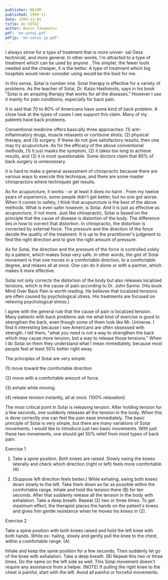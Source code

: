 ```yaml
---
publisher: NAJOM
published: 1994-11
date: 1994-11-01
title: On SOTAI
author: Bunzo Takamatsu
pdf: 'on-sotai.pdf'
pdfjp: 'on-sotai-jp.pdf'
---
```


I always strive for a type of treatment that is more univer- sal Oess technical), and more general. In other words, I'm attracted to a type of treatment which can be used by anyone . The simpler, the fewer tools needed and the cheaper, it is the better.<!--more--> A type of treatment which big hospitals would never consider using would be the best for me.

In this sense, Sotai is number one. Sotai therapy is effective for a variety of problems. As the teacher of Sotai, Dr. Kaizo Hashimoto, says in his book "Sotai is an amazing therapy that works for all the diseases." However I use it mainly for pain conditions, especially for back pain.

It is said that 70 to 80% of Americans have some kind of back problem. A close look at the types of cases I see support this claim. Many of my patients have back problems.

Conventional medicine offers basically three approaches: (1) anti-inflammatory drugs, muscle relaxants or cortisone shots; (2) physical therapy, and (3) surgery. If these do not give satisfactory results, then one may try acupuncture. As for the efficacy of the above conventional methods, (1) it just masks the symptom, (2) it takes too long to achieve results, and (3) it is most questionable. Some doctors claim that 80% of back surgery is unnecessary.

It is hard to make a general assessment of chiropractic because there are various ways to execute this technique, and there are some master chiropractors where techniques get results.

As for acupuncture, it works - or at least it does no harm . From my twelve years of experience, some people didn't get better, but no one got worse. When it comes to safety, I think that acupuncture is the best of the above methods. What is even safer however, is Sotai. And it is just as effective as acupuncture, if not more. Just like chiropractic, Sotai is based on the principle that the cause of disease is distortion of the body. The difference lies in how to correct that distortion. In chiropractic, the distortion is corrected by external force. The pressure and the direction of the force decide the quality of the treatment. It is up to the practitioner's judgment to find the right direction and to give the right amount of pressure.

As for Sotai, the direction and the pressure of the force is controlled solely by a patient, which makes Sotai very safe. In other words, the gist of Sotai movement is that one moves in a comfortable direction, to a comfortable degree, and relaxes all at once. One can do it alone or with a partner, which makes it more effective.

Sotai not only corrects the distortion of the body but also releases localized tensions, which is the cause of pain according to Dr. John Sanno. (His book Mind Over Back Pain is worth reading. He believes that localized tensions are often caused by psychological stress. His treatments are focused on relieving psychological stress.)

I agree with the general rule that the cause of pain is localized tension. Many patients with back problems ask me what kind of exercise is good to strengthen the back, even though some of them look like Mr. Universe. I find it interesting because I see Americans are often obsessed with strength. I tell them, "what you need is not a way to strengthen the back which may cause more tension, but a way to release those tensions." When I do Sotai on them they understand what I mean immediately, because most people feel at least 50% better right away.

The principles of Sotai are very simple:

(1) move toward the comfortable direction

(2) move with a comfortable amount of force.

(3) exhale while moving.

(4) release tension instantly, all at once. (100% relaxation)

The most critical point in Sotai is releasing tension. After holding tension for a few seconds, one suddenly releases all the tension in the body. When this is done correctly one can feel the pain ease immediately. The basic principle of Sotai is very simple, but there are many variations of Sotai movements. I would like to introduce just two basic movements. With just these two movements, one should get 50% relief from most types of back pain:

Exercise 1

1. Take a spine position. Both knees are raised. Slowly swing the knees laterally and check which direction (right or left) feels more comfortable. (A)

2. (Suppose left direction feels better.) While exhaling, swing both knees down slowly to the left. Take them down as far as possible within the comfortable range. Inhale and hold the tension there (B) for ten seconds. After that suddenly release all the tension in the body with exhalation. Take a deep breath. Repeat (2) two or three times. To get maximum effect, the therapist places the hands on the patient's knees and gives him gentle resistance when he moves his knees in (2).

Exercise 2

Take a spine position with both knees raised and hold the left knee with both hands. While ex- haling, slowly and gently pull the knee to the chest, within a comfortable range. (A)

Inhale and keep the same position for a few seconds. Then suddenly let go of the knee with exhalation. Take a deep breath. (B) Repeat this two or three times. Do the same on the left side as well. This Sotai movement doesn't require any assistance from a helper. (NOTE) If pulling the right knee to the chest is painful, start with the left. Avoid all painful or forceful movements.
